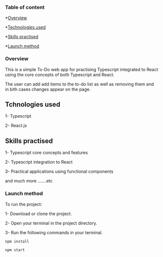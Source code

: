 ### Table of content

\*[Overview](#overview)

\*[Technologies used](#technologies-used)

\*[Skills practised](#skills-practised)

\*[Launch method](#launch-method)

### Overview

This is a simple To-Do web app for practising Typescript integrated to React using the core concepts of both Typescript and React.

The user can add add items to the to-do list as well as removing them and in bith cases changes appear on the page.

## Tchnologies used

1- Typescript

2- React.js

## Skills practised

1- Typescript core concepts and features

2- Typescript integration to React

3- Practical applications using functional components

and much more .......etc

### Launch method

To run the project:

1- Download or clone the project.

2- Open your terminal in the project directory.

3- Run the following commands in your terminal.

```
npm install

npm start
```
